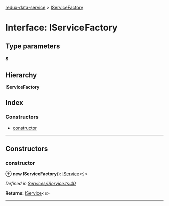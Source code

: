 [redux-data-service](../README.md) > [IServiceFactory](../interfaces/iservicefactory.md)

# Interface: IServiceFactory

## Type parameters
#### S 
## Hierarchy

**IServiceFactory**

## Index

### Constructors

* [constructor](iservicefactory.md#constructor)

---

## Constructors

<a id="constructor"></a>

###  constructor

⊕ **new IServiceFactory**(): [IService](iservice.md)<`S`>

*Defined in [Services/IService.ts:40](https://github.com/Rediker-Software/redux-data-service/blob/22c168c/src/Services/IService.ts#L40)*

**Returns:** [IService](iservice.md)<`S`>

___

